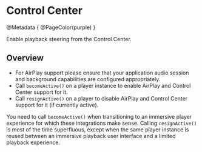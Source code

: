 # Control Center

@Metadata {
    @PageColor(purple)
}

Enable playback steering from the Control Center.

## Overview

- For AirPlay support please ensure that your application audio session and background capabilities are configured appropriately.
- Call `becomeActive()` on a player instance to enable AirPlay and Control Center support for it.
- Call `resignActive()` on a player to disable AirPlay and Control Center support for it (if currently active).

You need to call `becomeActive()` when transitioning to an immersive player experience for which these integrations make sense. Calling `resignActive()` is most of the time superfluous, except when the same player instance is reused between an immersive playback user interface and a limited playback experience.
